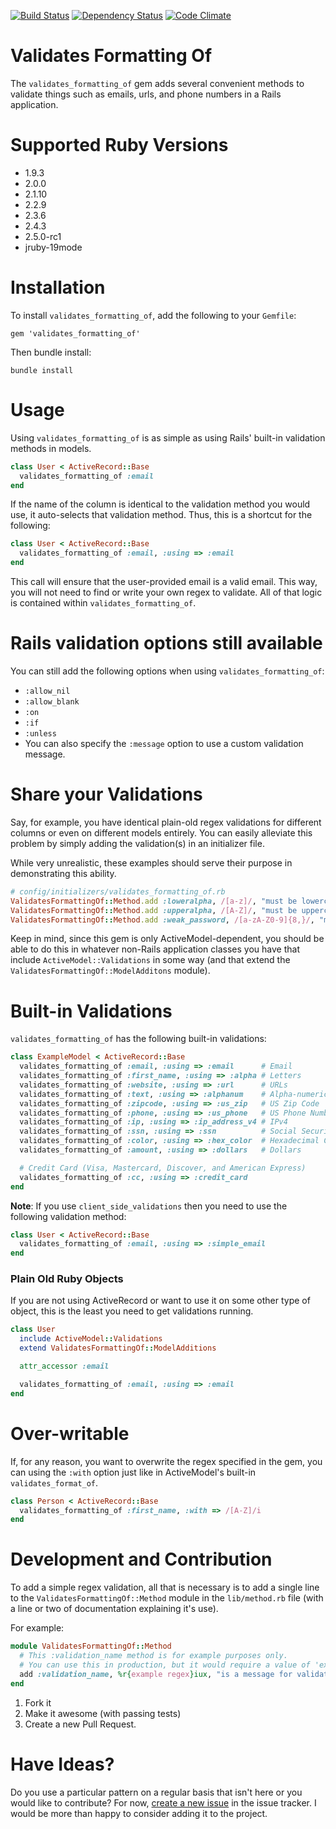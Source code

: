 [![Build Status](https://secure.travis-ci.org/mattdbridges/validates_formatting_of.png)](http://travis-ci.org/mattdbridges/validates_formatting_of)
[![Dependency Status](https://gemnasium.com/mattdbridges/validates_formatting_of.png?travis)](https://gemnasium.com/mattdbridges/validates_formatting_of)
[![Code Climate](https://codeclimate.com/github/mattdbridges/validates_formatting_of.png)](https://codeclimate.com/github/mattdbridges/validates_formatting_of)

# Validates Formatting Of

The `validates_formatting_of` gem adds several convenient methods to validate things such as emails, urls, and phone numbers in a Rails application.

# Supported Ruby Versions

* 1.9.3
* 2.0.0
* 2.1.10
* 2.2.9
* 2.3.6
* 2.4.3
* 2.5.0-rc1
* jruby-19mode

# Installation

To install `validates_formatting_of`, add the following to your `Gemfile`:

    gem 'validates_formatting_of'

Then bundle install:

    bundle install

# Usage

Using `validates_formatting_of` is as simple as using Rails' built-in validation methods in models.

```ruby
class User < ActiveRecord::Base
  validates_formatting_of :email
end
```

If the name of the column is identical to the validation method you would use, it auto-selects that validation method. Thus, this is a shortcut for the following:

```ruby
class User < ActiveRecord::Base
  validates_formatting_of :email, :using => :email
end
```

This call will ensure that the user-provided email is a valid email. This way, you will not need to find or write your own regex to validate. All of that logic is contained within `validates_formatting_of`.

# Rails validation options still available

You can still add the following options when using `validates_formatting_of`:

* `:allow_nil`
* `:allow_blank`
* `:on`
* `:if`
* `:unless`
* You can also specify the `:message` option to use a custom validation message.

# Share your Validations

Say, for example, you have identical plain-old regex validations for different columns or even on different models entirely. You can easily alleviate this problem by simply adding the validation(s) in an initializer file.

While very unrealistic, these examples should serve their purpose in demonstrating this ability.

```ruby
# config/initializers/validates_formatting_of.rb
ValidatesFormattingOf::Method.add :loweralpha, /[a-z]/, "must be lowercase and no spaces"
ValidatesFormattingOf::Method.add :upperalpha, /[A-Z]/, "must be uppercase and no spaces"
ValidatesFormattingOf::Method.add :weak_password, /[a-zA-Z0-9]{8,}/, "must contain only letters and numbers and be at least 8 characters long".
```

Keep in mind, since this gem is only ActiveModel-dependent, you should be able to do this in whatever non-Rails application classes you have that include `ActiveModel::Validations` in some way (and that extend the `ValidatesFormattingOf::ModelAdditons` module).

# Built-in Validations

`validates_formatting_of` has the following built-in validations:

```ruby
class ExampleModel < ActiveRecord::Base
  validates_formatting_of :email, :using => :email      # Email
  validates_formatting_of :first_name, :using => :alpha # Letters
  validates_formatting_of :website, :using => :url      # URLs
  validates_formatting_of :text, :using => :alphanum    # Alpha-numeric
  validates_formatting_of :zipcode, :using => :us_zip   # US Zip Code
  validates_formatting_of :phone, :using => :us_phone   # US Phone Numbers
  validates_formatting_of :ip, :using => :ip_address_v4 # IPv4
  validates_formatting_of :ssn, :using => :ssn          # Social Security Numbers
  validates_formatting_of :color, :using => :hex_color  # Hexadecimal Colors
  validates_formatting_of :amount, :using => :dollars   # Dollars

  # Credit Card (Visa, Mastercard, Discover, and American Express)
  validates_formatting_of :cc, :using => :credit_card
end
```

**Note**: If you use `client_side_validations` then you need to use the following validation method:

```ruby
class User < ActiveRecord::Base
  validates_formatting_of :email, :using => :simple_email
end
```

### Plain Old Ruby Objects

If you are not using ActiveRecord or want to use it on some other type of object, this is the least you need to get validations running.

```ruby
class User
  include ActiveModel::Validations
  extend ValidatesFormattingOf::ModelAdditions

  attr_accessor :email

  validates_formatting_of :email, :using => :email
end
```

# Over-writable

If, for any reason, you want to overwrite the regex specified in the gem, you can using the `:with` option just like in ActiveModel's built-in `validates_format_of`.

```ruby
class Person < ActiveRecord::Base
  validates_formatting_of :first_name, :with => /[A-Z]/i
end
```

# Development and Contribution

To add a simple regex validation, all that is necessary is to add a single line to the `ValidatesFormattingOf::Method` module in the `lib/method.rb` file (with a line or two of documentation explaining it's use).

For example:

```ruby
module ValidatesFormattingOf::Method
  # This :validation_name method is for example purposes only.
  # You can use this in production, but it would require a value of 'example regex' to pass.
  add :validation_name, %r{example regex}iux, "is a message for validation method :validation_name"
end
```

1. Fork it
2. Make it awesome (with passing tests)
3. Create a new Pull Request.

# Have Ideas?

Do you use a particular pattern on a regular basis that isn't here or you would like to contribute? For now, [create a new issue](https://github.com/mattdbridges/validates_formatting_of/issues/new) in the issue tracker. I would be more than happy to consider adding it to the project.
